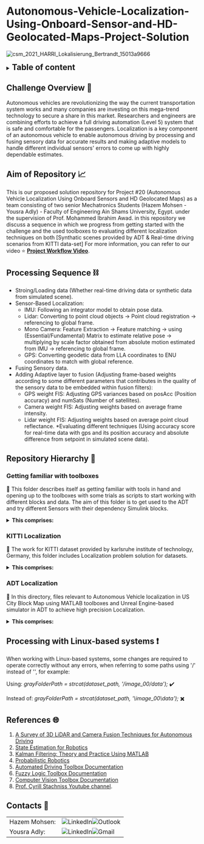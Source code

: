 # Autonomous-Vehicle-Localization-Using-Onboard-Sensor-and-HD-Geolocated-Maps-Project-Solution #

![csm_2021_HARRI_Lokalisierung_Bertrandt_15013a9666](https://github.com/Hazem-M-Abdelaziz/Autonomous-Vehicle-Localization-Using-Onboars-Sensor-and-HD-Geolocated-Maps-Project-Solution/assets/87466265/b1a57157-ddde-49a0-ba18-c606cd8b2596)

<details>
  <summary><h2 style="display: inline;">Table of content</h2></summary>
  
- [Challenge Overview](#challenge-overview)
- [Aim of Repository](#aim-of-repository)
- [Processing Sequence](#processing-sequence)
- [Repository Hierarchy](#repository-hierarchy)
  - [Getting familiar with toolboxes](#getting-familiar-with-toolboxes)
  - [KITTI Localization](#kitti-localization)
  - [ADT Localization](#adt-localization)
- [References](#references)
- [Contacts](#contacts)

</details>



## Challenge Overview 🎯
Autonomous vehicles are revolutionizing the way the current transportation system works and many companies are investing on this mega-trend technology to secure a share in this market. Researchers and engineers are combining efforts to achieve a full driving automation (Level 5) system that is safe and comfortable for the passengers. Localization is a key component of an autonomous vehicle to enable autonomous driving by processing and fusing sensory data for accurate results and making adaptive models to handle different individual sensors' errors to come up with highly dependable estimates.

## Aim of Repository 📈
This is our proposed solution repository for Project #20 (Autonomous Vehicle Localization Using Onboard Sensors and HD Geolocated Maps) as a team consisting of two senior Mechatronics Students (Hazem Mohsen - Yousra Adly) - Faculty of Engineering Ain Shams University, Egypt. under the supervision of Prof. Mohammed Ibrahim Awad.
in this repository we discuss a sequence in which we progress from getting started with the challenge and the used toolboxes to evaluating different localization techniques on both [Synthatic scenes provided by ADT & Real-time driving scenarios from KITTI data-set]
For more information, you can refer to our video ⭐ **[Project Workflow Video](https://youtu.be/tMXQNJMVf2g)**.

## Processing Sequence ⛓️
* Stroing/Loading data (Whether real-time driving data or synthetic data from simulated scene).
* Sensor-Based Localization:
  * IMU: Following an integrator model to obtain pose data.
  * Lidar: Converting to point cloud objects -> Point cloud registration -> referencing to global frame.
  * Mono Camera: Feature Extraction -> Feature matching ->  using (Essential/Fundamental) Matrix to estimate relative pose -> multiplying by scale factor obtained from absolute motion estimated from IMU -> referencing to global frame.
  * GPS: Converting geodetic data from LLA coordinates to ENU coordinates to match with global reference.
* Fusing Sensory data.
* Adding Adaptive layer to fusion (Adjusting frame-based weights according to some different parameters that contributes in the quality of the sensory data to be embedded within fusion filters):
  * GPS weight FIS: Adjusting GPS variances based on posAcc (Position accuracy) and numSats (Number of satellites).
  * Camera weight FIS: Adjusting weights based on average frame intensity.
  * Lidar weight FIS: Adjusting weights based on average point cloud reflectance.
*Evaluating different techniques (Using accuracy score for real-time data with gps and its position accuracy and absolute difference from setpoint in simulated scene data).

## Repository Hierarchy 📁
### Getting familiar with toolboxes
📂 This folder describes itself as getting familiar with tools in hand and opening up to the toolboxes with some trials as scripts to start working with different blocks and data.
The aim of this folder is to get used to the ADT and try different Sensors with their dependency Simulink blocks.
<details>
<summary><strong> This comprises: </strong></summary>
  
  - Sensor_Fusion:
    - Average_Estimation_SensorFusion.mlx: live script for getting average estimates between given data. 
    - SensorFusion.mlx: live script for different fusion techniques together (Average-Weighted average-KF).
    - StandardKalmanFilter.mlx: live script for getting Kalman Filter estimates between given data.
    - WeightedSumEstimation.mlx: live script for getting weighted average estimates between given data.
  - Sensor_States:
    - GPSSensorStates:
      - GPSBasedLocalization.mlx: live script for GPS-Based Localization sequence.
      - GPSModel.slx: Simulink model contains GPS-Based Localization blocks.
    - MonoCameraSensorStates:
      - CameraLoc.mlx: live script for Camera-Based Localization sequence.
      - CameraLoc.pdf: document containing CameraLoc script data and output.
      - cameraModel.slx: Simulink model contains Camera-Based Localization blocks.
      - convertVideoToFrames.m: script for a function converting video captured to frames.
      - variablesInitialization.m: script for a function to initialize parameters data.
    - IMU_INS_States.slx: Simulink model contains IMU-Based Localization blocks.
    - VisualizePointCloud.m: script for a function to visualize point cloud data.
    - lidarBasedLocalization.mlx:  live script for Lidar-Based Localization sequence.
    - lidarStates.slx: Simulink model contains Lidar-Based Localization blocks.
    - register_point_clouds_icp.m: script for a function performing PCD matching between two frames based on ICP algorithm.
    - sceneElements.slx: Simulink model used to test and change some of the ADT scene elements.
    - (Setpoints mat files): mat files contains three vehicle trajectory set points following the same path.
</details>

### KITTI Localization ###
📂 The work for KITTI dataset provided by karlsruhe institute of technology, Germany, this folder includes Localization problem solution for datasets.
<details>
<summary><strong> This comprises: </strong></summary>
  
  - IJRR_laper.pdf: Pdf file provided by karlsurhe institute of technology to describe the content of dataset and more details about sensors and transformation.
  - KITTI_Localization.mlx: Live script includes the Localization sequence for given dataset that requires path to both synced/unsynced dataset as well as folder including fuzzy systems and gps converter scripts.
  - KITTI_Localization.pdf: Document with results and graphs for certain dataset as a sample.
  - accuracyScore.mlx: Script includes function for evaluation based on gps data and its position accuracy that takes model path, gps path, gps accuracy and returns accuracy score normalized with the accuracy of the gps.
  - camWeights_FIS.mlx: Script includes fuzzy inference system tuned to handle data from real-time driving scenario images and returns weights of the camera data representing dependency of its data according to the scene average intensity.
  - en_to_ll.mlx: Script includes function that converts back East/North coordinates of ENU reference frame used to geodetic LLA Coordinates Longitude/Latitude.
  - gpsWeights_FIS.mlx: Script includes fuzzy inference system tuned to handle data from real-time driving scenario gps data and returns weights of the gps data representing dependency of its data according to the data position accuracy as well as number of satellites.
  - lidarWeights_FIS.mlx: Script includes fuzzy inference system tuned to handle data from real-time driving scenario point cloud data and returns weights of the lidar data representing dependency of its data according to the scene average reflectance.
  - lla_to_enu.mlx: Script includes function to convert from Geodetic LLA coordinates frame to local ENU frame
</details>

### ADT Localization ###
📂 In this directory, files relevant to Autonomous Vehicle localization in US City Block Map using MATLAB toolboxes and Unreal Engine-based simulator in ADT to achieve high precision Localization.

<details>
<summary><strong> This comprises: </strong></summary>
  
  - ADT_Localization.mlx: MATLAB Live Script facilitating vehicle localization using a combination of IMU, INS, GPS, camera, and LiDAR sensors.
  - ADT_Localization.pdf: A PDF document presenting the content of the ADT_Localization script along with its outputs.
  - ADT_SimulinkModel.slx: Simulink model illustrating an ego vehicle's dynamics within a US city block map, integrating IMU, INS, GPS, camera, and LiDAR sensors.
  - variablesInitialization.m: Script facilitating the initialization of vehicle pose, weather conditions, GPS velocity and accuracy, as well as the configuration of camera and LiDAR parameters.
  - GPSVelocities.mat: Dataset containing GPS velocities in the X and Y directions derived from IMU output velocity.
  - PoseUSCityBlock.mat: Dataset containing ego vehicle's temporal sampling and pose data (X, Y, Yaw) within a US city block.
  - helperFromWorkspace.m: Script designed for passing synchronized positional data into the model at every sample time.
  - convertVideoToFrames.m: Script facilitating the conversion of camera video into grayscale frames.
  - lla_to_enu.mlx: MATLAB Live Script enabling the conversion of Latitude, Longitude, and Altitude (LLA) coordinates into East, North, Up (ENU) coordinates.
</details>

## Processing with Linux-based systems ❗
When working with Linux-based systems, some changes are required to operate correctly without any errors, when referring to some paths using '/' instead of '\', for example:

Using: _grayFolderPath = strcat(dataset_path, '/image_00/data');_ ✔️

Instead of: _grayFolderPath = strcat(dataset_path, '\image_00\data');_ ✖️


## References 🌐
1. [A Survey of 3D LiDAR and Camera Fusion Techniques for Autonomous Driving](https://arxiv.org/abs/1711.05805) 
2. [State Estimation for Robotics](http://asrl.utias.utoronto.ca/~tdb/bib/barfoot_ser17.pdf) 
3. [Kalman Filtering: Theory and Practice Using MATLAB](https://www.researchgate.net/publication/243786641_Kalman_filtering_theory_and_practice_using_MATLAB)
4. [Probabilistic Robotics](https://docs.ufpr.br/~danielsantos/ProbabilisticRobotics.pdf)
5. [Automated Driving Toolbox Documentation](https://www.mathworks.com/help/driving/)
6. [Fuzzy Logic Toolbox Documentation](https://www.mathworks.com/help/fuzzy/)
7. [Computer Vision Toolbox Documentation](https://www.mathworks.com/help/vision/)
8. [Prof. Cyrill Stachniss Youtube channel](https://www.youtube.com/@CyrillStachniss).


## Contacts 📧

<table>
  <tr>
    <td>Hazem Mohsen:</td>
    <td>
      <a href="https://www.linkedin.com/in/hazem-mohsen-739b14245/" target="_blank" style="text-decoration: none; display: inline-block;">
        <img src="https://img.shields.io/badge/LinkedIn-informational?style=flat&logo=linkedin&logoColor=white&color=0077B5" alt="LinkedIn">
      </a><a href="mailto:1900973@eng.asu.edu.eg" target="_blank" style="text-decoration: none; display: inline-block;">
        <img src="https://img.shields.io/badge/Outlook-red?style=flat&logo=microsoft-outlook&logoColor=white" alt="Outlook">
      </a>
    </td>
  </tr>
  <tr>
    <td>Yousra Adly:</td>
    <td>
      <a href="https://linkedin.com/in/yousra-adly-7a0905238" target="_blank" style="text-decoration: none; display: inline-block;">
        <img src="https://img.shields.io/badge/LinkedIn-informational?style=flat&logo=linkedin&logoColor=white&color=0077B5" alt="LinkedIn">
      </a><a href="mailto:yousra.adly17@gmail.com" target="_blank" style="text-decoration: none; display: inline-block;">
        <img src="https://img.shields.io/badge/Gmail-red?style=flat&logo=gmail&logoColor=white" alt="Gmail">
      </a>
    </td>
  </tr>
</table>


